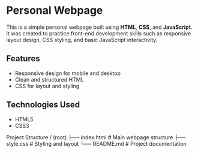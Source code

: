 # Personal Webpage

This is a simple personal webpage built using **HTML**, **CSS**, and **JavaScript**.  
It was created to practice front-end development skills such as responsive layout design, CSS styling, and basic JavaScript interactivity.

## Features

- Responsive design for mobile and desktop
-  Clean and structured HTML
-  CSS for layout and styling
 

 ## Technologies Used

- HTML5
- CSS3

Project Structure
/ (root)
├── index.html # Main webpage structure
├── style.css # Styling and layout
└── README.md # Project documentation
